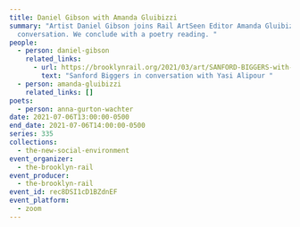```yaml
---
title: Daniel Gibson with Amanda Gluibizzi
summary: "Artist Daniel Gibson joins Rail ArtSeen Editor Amanda Gluibizzi for a
  conversation. We conclude with a poetry reading. "
people:
  - person: daniel-gibson
    related_links:
      - url: https://brooklynrail.org/2021/03/art/SANFORD-BIGGERS-with-Yasi-Alipour
        text: "Sanford Biggers in conversation with Yasi Alipour "
  - person: amanda-gluibizzi
    related_links: []
poets:
  - person: anna-gurton-wachter
date: 2021-07-06T13:00:00-0500
end_date: 2021-07-06T14:00:00-0500
series: 335
collections:
  - the-new-social-environment
event_organizer:
  - the-brooklyn-rail
event_producer:
  - the-brooklyn-rail
event_id: rec8DSI1cD1BZdnEF
event_platform:
  - zoom
---
```

